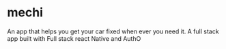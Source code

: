 # mechi
An app that helps you get your car fixed when ever you need it. A full stack app built with Full stack react Native and AuthO
